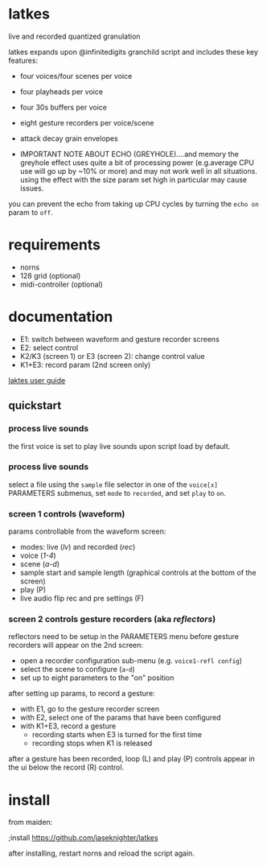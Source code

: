 # latkes
live and recorded quantized granulation

latkes expands upon @infinitedigits granchild script and includes these key features:

* four voices/four scenes per voice
* four playheads per voice
* four 30s buffers per voice
* eight gesture recorders per voice/scene
* attack decay grain envelopes

* IMPORTANT NOTE ABOUT ECHO (GREYHOLE)....and memory 
the greyhole effect uses quite a bit of processing power (e.g.average CPU use will go up by ~10% or more) and may not work well in all situations. using the effect with the size param set high in particular may cause issues.

you can prevent the echo from taking up CPU cycles by turning the `echo on` param to `off`.

# requirements
* norns
* 128 grid (optional)
* midi-controller (optional)

# documentation
* E1: switch between waveform and gesture recorder screens
* E2: select control
* K2/K3 (screen 1) or E3 (screen 2): change control value
* K1+E3: record param (2nd screen only)

[laktes user guide](doc/latkes_user_guide_v_0.1.0.pdf)

## quickstart

### process live sounds
the first voice is set to play live sounds upon script load by default.

### process live sounds
select a file using the `sample` file selector in one of the `voice[x]` PARAMETERS submenus, set `mode` to `recorded`, and set `play` to `on`.

### screen 1 controls (waveform)
params controllable from the waveform screen:
* modes: live (*lv*) and recorded (*rec*)
* voice (*1-4*)
* scene (*a-d*)
* sample start and sample length (graphical controls at the bottom of the screen)
* play (P)
* live audio flip rec and pre settings (F)

### screen 2 controls gesture recorders (aka *reflectors*)

reflectors need to be setup in the PARAMETERS menu before gesture recorders will appear on the 2nd screen:
* open a recorder configuration sub-menu (e.g. `voice1-refl config`)
* select the scene to configure (`a`-`d`)
* set up to eight parameters to the "on" position

after setting up params, to record a gesture:

* with E1, go to the gesture recorder screen
* with E2, select one of the params that have been configured
* with K1+E3, record a gesture
  * recording starts when E3 is turned for the first time
  * recording stops when K1 is released

after a gesture has been recorded, loop (L) and play (P) controls appear in the ui below the record (R) control. 

# install
from maiden:

;install https://github.com/jaseknighter/latkes

after installing, restart norns and reload the script again. 